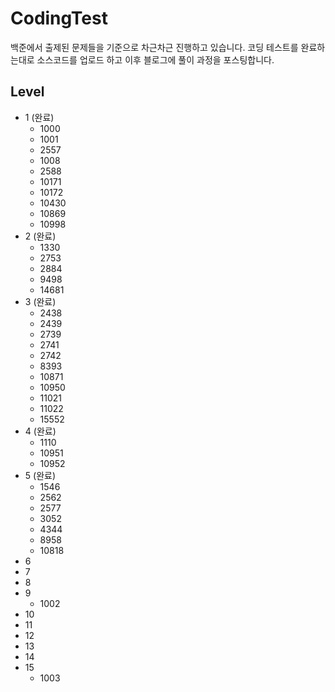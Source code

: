 # CodingTest
백준에서 출제된 문제들을 기준으로 차근차근 진행하고 있습니다.
코딩 테스트를 완료하는대로 소스코드를 업로드 하고 이후 블로그에 풀이 과정을 포스팅합니다.

## Level
* 1 (완료)
    * 1000
    * 1001
    * 2557
    * 1008
    * 2588
    * 10171
    * 10172
    * 10430
    * 10869
    * 10998
* 2 (완료)
    * 1330
    * 2753
    * 2884
    * 9498
    * 14681
* 3 (완료)
    * 2438
    * 2439
    * 2739
    * 2741
    * 2742
    * 8393
    * 10871
    * 10950
    * 11021
    * 11022
    * 15552
* 4 (완료)
    * 1110
    * 10951
    * 10952
* 5 (완료)
    * 1546
    * 2562
    * 2577
    * 3052
    * 4344
    * 8958
    * 10818
* 6
* 7
* 8
* 9
    * 1002
* 10
* 11
* 12
* 13
* 14
* 15
    * 1003